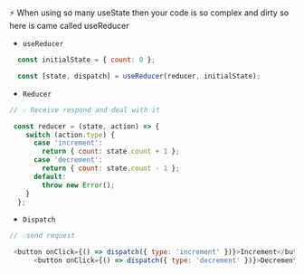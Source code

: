 ⚡️ When using so many useState then your code is so complex and dirty so here is came called useReducer  




* `useReducer`
&nbsp;&nbsp;&nbsp;&nbsp;&nbsp;  
```javascript
  const initialState = { count: 0 };

  const [state, dispatch] = useReducer(reducer, initialState);

```


* `Reducer`
&nbsp;&nbsp;&nbsp;&nbsp;&nbsp;  
```javascript
// 💡 Receive respond and deal with it 

 const reducer = (state, action) => {
    switch (action.type) {
      case 'increment':
        return { count: state.count + 1 };
      case 'decrement':
        return { count: state.count - 1 };
      default:
        throw new Error();
    }
  };


```




* `Dispatch`
&nbsp;&nbsp;&nbsp;&nbsp;&nbsp;  
```javascript
// 💡send request

 <button onClick={() => dispatch({ type: 'increment' })}>Increment</button>
      <button onClick={() => dispatch({ type: 'decrement' })}>Decrement</button>


```
